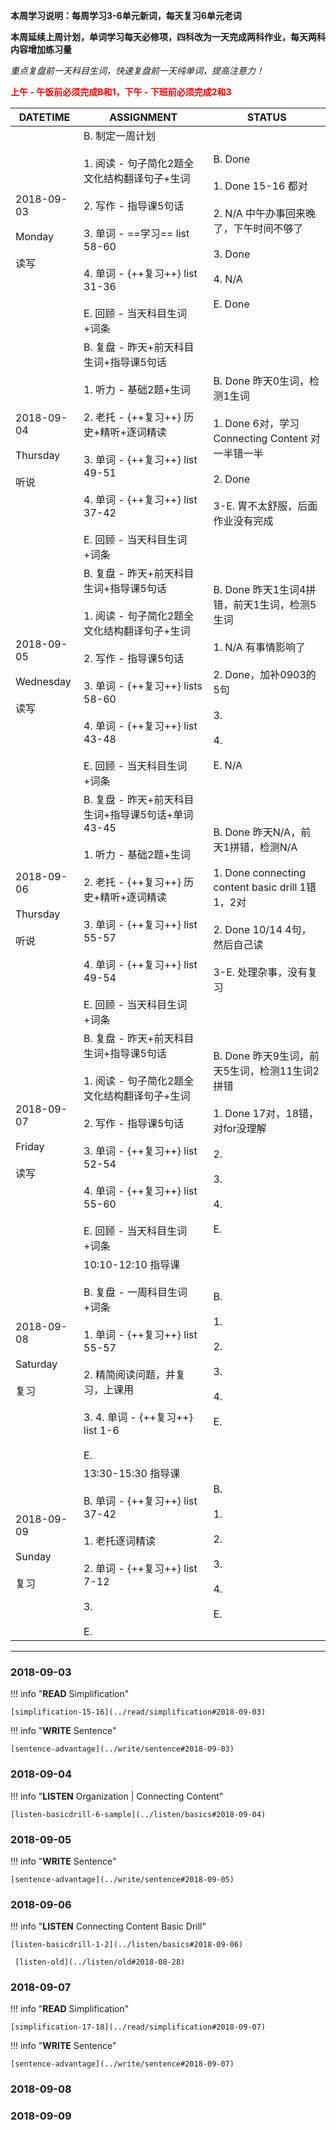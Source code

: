 **本周学习说明：每周学习3-6单元新词，每天复习6单元老词**

**本周延续上周计划，单词学习每天必修项，四科改为一天完成两科作业，每天两科内容增加练习量**

*重点复盘前一天科目生词，快速复盘前一天纯单词，提高注意力！*

**<font color='red'>上午 - 午饭前必须完成B和1，下午 - 下班前必须完成2和3</font>**

DATETIME |  ASSIGNMENT | STATUS
------------ | ------------- | -------------
2018-09-03 <br><br> Monday <br><br>读写 | B. 制定一周计划<br><br> 1. 阅读 - 句子简化2题全文化结构翻译句子+生词<br><br>2. 写作 - 指导课5句话<br><br>3. 单词 - ==学习== list 58-60 <br><br>4. 单词 - {++复习++} list 31-36<br><br>E. 回顾 - 当天科目生词+词条 | B. Done<br><br>1. Done 15-16 都对<br><br>2. N/A 中午办事回来晚了，下午时间不够了<br><br>3. Done<br><br>4. N/A <br><br>E. Done
2018-09-04  <br><br> Thursday<br><br>听说 | B. 复盘 - 昨天+前天科目生词+指导课5句话<br><br>1. 听力 - 基础2题+生词<br><br> 2. 老托 - {++复习++} 历史+精听+逐词精读<br><br>3. 单词 - {++复习++} list 49-51 <br><br>4. 单词 - {++复习++} list 37-42<br><br>E. 回顾 - 当天科目生词+词条 | B. Done 昨天0生词，检测1生词<br><br>1. Done 6对，学习Connecting Content 对一半错一半<br><br>2. Done<br><br>3-E. 胃不太舒服，后面作业没有完成
2018-09-05 <br><br>Wednesday <br><br>读写 | B. 复盘 - 昨天+前天科目生词+指导课5句话<br><br>1. 阅读 - 句子简化2题全文化结构翻译句子+生词<br><br>2. 写作 - 指导课5句话<br><br>3. 单词 - {++复习++} lists 58-60<br><br>4. 单词 - {++复习++} list 43-48<br><br>E. 回顾 - 当天科目生词+词条 | B. Done  昨天1生词4拼错，前天1生词，检测5生词<br><br>1. N/A 有事情影响了<br><br>2. Done，加补0903的5句<br><br>3. <br><br>4. <br><br>E. N/A
2018-09-06 <br><br> Thursday  <br><br>听说  | B. 复盘 - 昨天+前天科目生词+指导课5句话+单词43-45<br><br>1. 听力 - 基础2题+生词<br><br> 2. 老托 - {++复习++} 历史+精听+逐词精读<br><br>3. 单词 - {++复习++}  list 55-57 <br><br>4. 单词 - {++复习++} list 49-54<br><br>E. 回顾 - 当天科目生词+词条 | B. Done 昨天N/A，前天1拼错，检测N/A<br><br>1. Done connecting content basic drill 1错1，2对<br><br>2. Done 10/14 4句，然后自己读<br><br>3-E. 处理杂事，没有复习
2018-09-07 <br><br> Friday <br><br>读写   | B. 复盘 - 昨天+前天科目生词+指导课5句话<br><br>1. 阅读 - 句子简化2题全文化结构翻译句子+生词<br><br>2. 写作 - 指导课5句话<br><br>3. 单词 - {++复习++} list 52-54<br><br>4. 单词 - {++复习++} list 55-60<br><br>E. 回顾 - 当天科目生词+词条 | B. Done 昨天9生词，前天5生词，检测11生词2拼错<br><br>1. Done 17对，18错，对for没理解<br><br>2. <br><br>3. <br><br>4. <br><br>E.
2018-09-08 <br><br> Saturday <br><br>复习 | 10:10-12:10 指导课<br><br>B. 复盘 - 一周科目生词+词条 <br><br>1. 单词 - {++复习++}  list 55-57<br><br>2. 精简阅读问题，并复习，上课用<br><br>3. 4. 单词 - {++复习++} list 1-6<br><br>E.  | B. <br><br>1. <br><br>2. <br><br>3. <br><br>4. <br><br>E.
2018-09-09<br><br> Sunday <br><br>复习  | 13:30-15:30 指导课<br><br>B. 单词 - {++复习++} list 37-42<br><br>1. 老托逐词精读<br><br>2. 单词 - {++复习++} list 7-12<br><br>3. <br><br>E. | B. <br><br>1. <br><br>2. <br><br>3. <br><br>4. <br><br>E.


----
    
### 2018-09-03
        
!!! info "**READ** Simplification"
    
    [simplification-15-16](../read/simplification#2018-09-03)
    
!!! info "**WRITE** Sentence"
    
    [sentence-advantage](../write/sentence#2018-09-03)

### 2018-09-04
        
!!! info "**LISTEN** Organization | Connecting Content"
    
    [listen-basicdrill-6-sample](../listen/basics#2018-09-04)
     
### 2018-09-05

!!! info "**WRITE** Sentence"
    
    [sentence-advantage](../write/sentence#2018-09-05)
    
### 2018-09-06

!!! info "**LISTEN** Connecting Content Basic Drill"
    
    [listen-basicdrill-1-2](../listen/basics#2018-09-06)
    
     [listen-old](../listen/old#2018-08-28)
        
### 2018-09-07

!!! info "**READ** Simplification"
    
    [simplification-17-18](../read/simplification#2018-09-07)
    
!!! info "**WRITE** Sentence"
    
    [sentence-advantage](../write/sentence#2018-09-07)

### 2018-09-08

### 2018-09-09